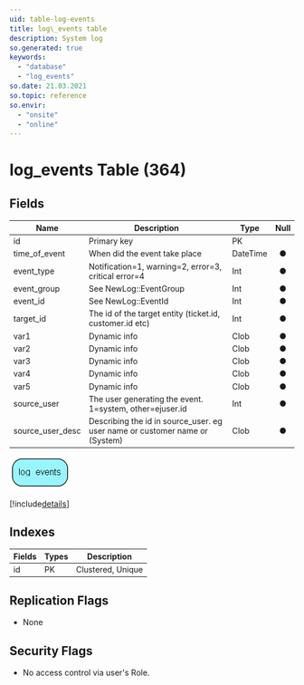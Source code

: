 ```yaml
---
uid: table-log-events
title: log\_events table
description: System log
so.generated: true
keywords:
  - "database"
  - "log_events"
so.date: 21.03.2021
so.topic: reference
so.envir:
  - "onsite"
  - "online"
---
```


# log\_events Table (364)

## Fields

| Name | Description | Type | Null |
|------|-------------|------|:----:|
|id|Primary key|PK| |
|time\_of\_event|When did the event take place|DateTime|&#x25CF;|
|event\_type|Notification=1, warning=2, error=3, critical error=4|Int|&#x25CF;|
|event\_group|See NewLog::EventGroup|Int|&#x25CF;|
|event\_id|See NewLog::EventId|Int|&#x25CF;|
|target\_id|The id of the target entity (ticket.id, customer.id etc)|Int|&#x25CF;|
|var1|Dynamic info|Clob|&#x25CF;|
|var2|Dynamic info|Clob|&#x25CF;|
|var3|Dynamic info|Clob|&#x25CF;|
|var4|Dynamic info|Clob|&#x25CF;|
|var5|Dynamic info|Clob|&#x25CF;|
|source\_user|The user generating the event. 1=system, other=ejuser.id|Int|&#x25CF;|
|source\_user\_desc|Describing the id in source_user. eg user name or customer name or (System)|Clob|&#x25CF;|


![log_events table relationship diagram](./media/log_events.png)

[!include[details](./includes/log-events.md)]

## Indexes

| Fields | Types | Description |
|--------|-------|-------------|
|id |PK |Clustered, Unique |

## Replication Flags

* None

## Security Flags

* No access control via user's Role.

